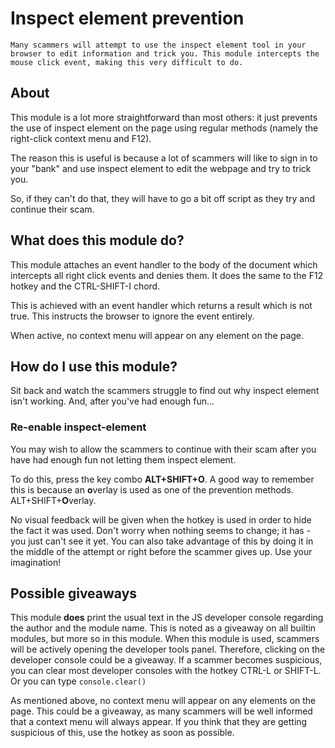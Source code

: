 # Inspect element prevention

    Many scammers will attempt to use the inspect element tool in your browser to edit information and trick you. This module intercepts the mouse click event, making this very difficult to do.

## About

This module is a lot more straightforward than most others: it just prevents the use of inspect element on the page using regular methods (namely the right-click context menu and F12).

The reason this is useful is because a lot of scammers will like to sign in to your "bank" and use inspect element to edit the webpage and try to trick you.

So, if they can't do that, they will have to go a bit off script as they try and continue their scam.

## What does this module do?

This module attaches an event handler to the body of the document which intercepts all right click events and denies them. It does the same to the F12 hotkey and the CTRL-SHIFT-I chord.

This is achieved with an event handler which returns a result which is not true. This instructs the browser to ignore the event entirely.

When active, no context menu will appear on any element on the page.

## How do I use this module?

Sit back and watch the scammers struggle to find out why inspect element isn't working. And, after you've had enough fun...

### Re-enable inspect-element

You may wish to allow the scammers to continue with their scam after you have had enough fun not letting them inspect element.

To do this, press the key combo **ALT+SHIFT+O**. A good way to remember this is because an **o**verlay is used as one of the prevention methods. ALT+SHIFT+**O**verlay.

No visual feedback will be given when the hotkey is used in order to hide the fact it was used. Don't worry when nothing seems to change; it has - you just can't see it yet. You can also take advantage of this by doing it in the middle of the attempt or right before the scammer gives up. Use your imagination!

## Possible giveaways

This module **does** print the usual text in the JS developer console regarding the author and the module name. This is noted as a giveaway on all builtin modules, but more so in this module. When this module is used, scammers will be actively opening the developer tools panel. Therefore, clicking on the developer console could be a giveaway. If a scammer becomes suspicious, you can clear most developer consoles with the hotkey CTRL-L or SHIFT-L. Or you can type ```console.clear()```

As mentioned above, no context menu will appear on any elements on the page. This could be a giveaway, as many scammers will be well informed that a context menu will always appear. If you think that they are getting suspicious of this, use the hotkey as soon as possible.

